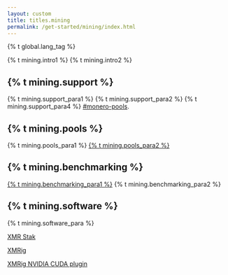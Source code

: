 ```yaml
---
layout: custom
title: titles.mining
permalink: /get-started/mining/index.html
---
```

{% t global.lang_tag %}
<div class="mining">
    <div class="center-xs container description">
        <p>{% t mining.intro1 %} {% t mining.intro2 %}</p>
    </div>
    <section class="container">
        <div class="row">      
            <!-- full block-->
            <div class="full col-lg-12 col-md-12 col-sm-12 col-xs-12">
                <div class="info-block">
                    <div class="row center-xs">
                        <div class="col">
                            <h2>{% t mining.support %}</h2>
                        </div>
                    </div>
                    <div class="row center-xs">
                        <p>{% t mining.support_para1 %} {% t mining.support_para2 %} {% t mining.support_para4 %} <a href="irc://chat.freenode.net/#monero-pools" target="_blank" rel="noreferrer noopener">#monero-pools</a>.</p>
                    </div>
                </div>
            </div>
            <!-- end full block -->
        </div>
    </section>
    <section class="container">
        <div class="row">
            <div class="left half no-pad-sm col-lg-6 col-md-6 col-sm-12 col-xs-12">
                <div class="info-block">
                    <div class="row center-xs">
                        <div class="col">
                            <h2>{% t mining.pools %}</h2>
                        </div>
                    </div>
                    <div class="row center-xs">
                       <p>{% t mining.pools_para1 %} <a href="https://miningpoolstats.stream/monero"> {% t mining.pools_para2 %}</a></p>
                    </div>
                </div>
            </div>
            <div class="right half col-lg-6 col-md-6 col-sm-12 col-xs-12">
                <div class="info-block">
                    <div class="row center-xs">
                        <div class="col">
                            <h2>{% t mining.benchmarking %}</h2>
                        </div>
                    </div>
                    <div class="row center-xs">
                       <p><a href="http://monerobenchmarks.info/">{% t mining.benchmarking_para1 %}</a> {% t mining.benchmarking_para2 %}</p>
                    </div>
                </div>
            </div>
        </div>
    </section>
    <section class="container">
        <div class="row">      
            <!-- full block-->
            <div class="full col-lg-12 col-md-12 col-sm-12 col-xs-12">
                <div class="info-block">
                    <div class="row center-xs">
                        <div class="col">
                            <h2>{% t mining.software %}</h2>
                        </div>
                    </div>
                    <div class="row center-xs">
                       <p>{% t mining.software_para %}</p>
                    </div>
                    <div class="row center-xs">
                        <p><a href="https://github.com/fireice-uk/xmr-stak" target="_blank" rel="noreferrer noopener">XMR Stak</a></p>
                    </div>
                    <div class="row center-xs">
                        <p><a href="https://github.com/xmrig/xmrig" target="_blank" rel="noreferrer noopener">XMRig</a></p>
                    </div>
                    <div class="row center-xs">
                        <p><a href="https://github.com/xmrig/xmrig-cuda" target="_blank" rel="noreferrer noopener">XMRig NVIDIA CUDA plugin</a></p>
                    </div>
                </div>
            </div>
            <!-- end full block -->
        </div>
    </section>
</div>
